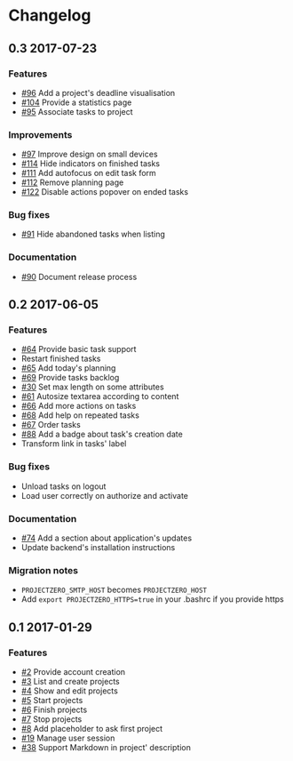 # Changelog

## 0.3 2017-07-23

### Features

- [#96](https://github.com/marienfressinaud/project-zero/issues/96) Add a project's deadline visualisation
- [#104](https://github.com/marienfressinaud/project-zero/issues/104) Provide a statistics page
- [#95](https://github.com/marienfressinaud/project-zero/issues/95) Associate tasks to project

### Improvements

- [#97](https://github.com/marienfressinaud/project-zero/issues/97) Improve design on small devices
- [#114](https://github.com/marienfressinaud/project-zero/issues/114) Hide indicators on finished tasks
- [#111](https://github.com/marienfressinaud/project-zero/issues/111) Add autofocus on edit task form
- [#112](https://github.com/marienfressinaud/project-zero/issues/112) Remove planning page
- [#122](https://github.com/marienfressinaud/project-zero/issues/122) Disable actions popover on ended tasks

### Bug fixes

- [#91](https://github.com/marienfressinaud/project-zero/issues/91) Hide abandoned tasks when listing

### Documentation

- [#90](https://github.com/marienfressinaud/project-zero/issues/90) Document release process

## 0.2 2017-06-05

### Features

- [#64](https://github.com/marienfressinaud/project-zero/issues/64) Provide basic task support
- Restart finished tasks
- [#65](https://github.com/marienfressinaud/project-zero/issues/65) Add today's planning
- [#69](https://github.com/marienfressinaud/project-zero/issues/69) Provide tasks backlog
- [#30](https://github.com/marienfressinaud/project-zero/issues/30) Set max length on some attributes
- [#61](https://github.com/marienfressinaud/project-zero/issues/61) Autosize textarea according to content
- [#66](https://github.com/marienfressinaud/project-zero/issues/66) Add more actions on tasks
- [#68](https://github.com/marienfressinaud/project-zero/issues/68) Add help on repeated tasks
- [#67](https://github.com/marienfressinaud/project-zero/issues/67) Order tasks
- [#88](https://github.com/marienfressinaud/project-zero/issues/88) Add a badge about task's creation date
- Transform link in tasks' label

### Bug fixes

- Unload tasks on logout
- Load user correctly on authorize and activate

### Documentation

- [#74](https://github.com/marienfressinaud/project-zero/issues/74) Add a section about application's updates
- Update backend's installation instructions

### Migration notes

- `PROJECTZERO_SMTP_HOST` becomes `PROJECTZERO_HOST`
- Add `export PROJECTZERO_HTTPS=true` in your .bashrc if you provide https

## 0.1 2017-01-29

### Features

- [#2](https://github.com/marienfressinaud/project-zero/issues/2) Provide account creation
- [#3](https://github.com/marienfressinaud/project-zero/issues/3) List and create projects
- [#4](https://github.com/marienfressinaud/project-zero/issues/4) Show and edit projects
- [#5](https://github.com/marienfressinaud/project-zero/issues/5) Start projects
- [#6](https://github.com/marienfressinaud/project-zero/issues/6) Finish projects
- [#7](https://github.com/marienfressinaud/project-zero/issues/7) Stop projects
- [#8](https://github.com/marienfressinaud/project-zero/issues/8) Add placeholder to ask first project
- [#19](https://github.com/marienfressinaud/project-zero/issues/19) Manage user session
- [#38](https://github.com/marienfressinaud/project-zero/issues/38) Support Markdown in project' description
